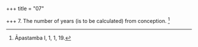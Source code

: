 +++
title = "07"

+++
7. The number of years (is to be calculated) from conception. [^4] 


[^4]:  Āpastamba I, 1, 1, 19.
